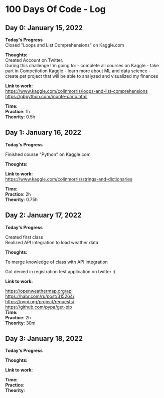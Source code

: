 # 100 Days Of Code - Log

## Day 0: January 15, 2022

**Today's Progress** </br>
Closed "Loops and List Comprehensions" on Kaggle.com 

**Thoughts:**</br>
Created Account on Twitter.</br>
During this challenge I'm going to:
    - complete all courses on Kaggle
    - take part in Competiotion Kaggle
    - learn more about ML and data science
    - create pet project that will be able to analyzed and visualized my finances


**Link to work:** </br>
https://www.kaggle.com/colinmorris/loops-and-list-comprehensions </br>
https://pbpython.com/monte-carlo.html

**Time:**</br>
**Practice**: 1h</br>
**Theority**: 0.5h 



## Day 1: January 16, 2022

**Today's Progress** 

Finished course "Python" on Kaggle.com 

**Thoughts:**

**Link to work:**  
https://www.kaggle.com/colinmorris/strings-and-dictionaries </br>

**Time:** </br>
**Practice**:  2h</br>
**Theority**: 0.75h 




## Day 2: January 17, 2022

**Today's Progress** 

Created first class</br>
Realized API integration to load weather data

**Thoughts:**

To merge knowledge of class with API integration

Got denied in registration test application on twitter :(

**Link to work:**  

https://openweathermap.org/api </br>
https://habr.com/ru/post/315264/ </br>
https://pypi.org/project/requests/ </br>
https://github.com/pypa/get-pip </br>
**Time:** </br>
**Practice**: 2h </br>
**Theority**:  30m




## Day 3: January 18, 2022

**Today's Progress** 

**Thoughts:**


**Link to work:**  


**Time:** </br>
**Practice**:  </br>
**Theority**:  